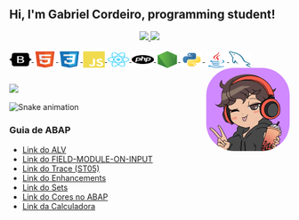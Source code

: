 ## Hi, I'm Gabriel Cordeiro, programming student!
<div align="center">
  <a href="https://github.com/GabrielCordeiroBarrosoTeles">
  <img height="180em" src="https://github-readme-stats.vercel.app/api?username=GabrielCordeiroBarrosoTeles&show_icons=true&theme=dark&include_all_commits=true&count_private=true"/>
  <img height="180em" src="https://github-readme-stats.vercel.app/api/top-langs/?username=GabrielCordeiroBarrosoTeles&layout=compact&langs_count=7&theme=dark"/>
</div>

<div style="display: inline_block"><br>
  <img align="center" alt="Biel-BOOTSTRAP" height="30" width="40" src="https://raw.githubusercontent.com/devicons/devicon/master/icons/bootstrap/bootstrap-plain.svg">
  <img align="center" alt="Biel-HTML" height="30" width="40" src="https://raw.githubusercontent.com/devicons/devicon/master/icons/html5/html5-original.svg">
  <img align="center" alt="Biel-CSS" height="30" width="40" src="https://raw.githubusercontent.com/devicons/devicon/master/icons/css3/css3-original.svg">
  <img align="center" alt="Biel-PHP" height="30" width="40" src="https://raw.githubusercontent.com/devicons/devicon/master/icons/javascript/javascript-plain.svg">
   <img align="center" alt="Biel-REACT" height="30" width="40" src="https://raw.githubusercontent.com/devicons/devicon/master/icons/react/react-original.svg">
  <img align="center" alt="Biel-Java" height="30" width="40" src="https://raw.githubusercontent.com/devicons/devicon/master/icons/php/php-plain.svg">
  <img align="center" alt="Biel-nodejs" height="30" width="40" src="https://raw.githubusercontent.com/devicons/devicon/master/icons/nodejs/nodejs-original.svg">
  <img align="center" alt="Biel-Python" height="30" width="40" src="https://raw.githubusercontent.com/devicons/devicon/master/icons/python/python-original.svg">
  <img align="center" alt="Biel-Java" height="30" width="40" src="https://raw.githubusercontent.com/devicons/devicon/master/icons/java/java-original.svg">
  <img align="center" alt="Biel-mySQL" height="30" width="40" src="https://raw.githubusercontent.com/devicons/devicon/master/icons/mysql/mysql-original.svg">
  <img align="right" alt=Biel-pic" height="150" style="border-radius:50px;" src="https://raw.githubusercontent.com/GabrielCordeiroBarrosoTeles/img/main/download20220803204714.png">
</div>
 
  ##
 
<div> 
  
  <a href="https://www.instagram.com/gbielcordeiro44/" target="_blank"><img src="https://img.shields.io/badge/-Instagram-%23E4405F?style=for-the-badge&logo=instagram&logoColor=white" target="_blank"></a>
  
   ![Snake animation](https://github.com/GabrielCordeiroBarrosoTeles/GabrielCordeiroBarrosoTeles/blob/output/github-contribution-grid-snake.svg)
</div>

 ### Guia de ABAP
   - [Link do ALV]( https://github.com/GabrielCordeiroBarrosoTeles/ALV-ABAP)
   - [Link do FIELD-MODULE-ON-INPUT](https://github.com/GabrielCordeiroBarrosoTeles/FIELD-MODULE-ON-INPUT)
   - [Link do Trace (ST05)](https://github.com/GabrielCordeiroBarrosoTeles/Trace-the-ST05-in-ABAP)
   - [Link do Enhancements](https://github.com/GabrielCordeiroBarrosoTeles/Enhancements-In-ABAP)
   - [Link do Sets](https://github.com/GabrielCordeiroBarrosoTeles/Using-Sets-in-ABAP-Program)
   - [Link do Cores no ABAP](https://github.com/GabrielCordeiroBarrosoTeles/Cores-no-ABAP)
   - [Link da Calculadora](https://github.com/GabrielCordeiroBarrosoTeles/Calculadora-em-ABAP)
 

